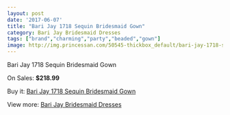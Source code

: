 ```yaml
---
layout: post
date: '2017-06-07'
title: "Bari Jay 1718 Sequin Bridesmaid Gown"
category: Bari Jay Bridesmaid Dresses
tags: ["brand","charming","party","beaded","gown"]
image: http://img.princessan.com/50545-thickbox_default/bari-jay-1718-sequin-bridesmaid-gown.jpg
---
```

Bari Jay 1718 Sequin Bridesmaid Gown

On Sales: **$218.99**
<a href="https://www.princessan.com/en/22851-bari-jay-1718-sequin-bridesmaid-gown.html"><amp-img layout="responsive" width="600" height="600" src="//img.princessan.com/50545-thickbox_default/bari-jay-1718-sequin-bridesmaid-gown.jpg" alt="Bari Jay 1718 Sequin Bridesmaid Gown 0" /></a>
<a href="https://www.princessan.com/en/22851-bari-jay-1718-sequin-bridesmaid-gown.html"><amp-img layout="responsive" width="600" height="600" src="//img.princessan.com/50546-thickbox_default/bari-jay-1718-sequin-bridesmaid-gown.jpg" alt="Bari Jay 1718 Sequin Bridesmaid Gown 1" /></a>

Buy it: [Bari Jay 1718 Sequin Bridesmaid Gown](https://www.princessan.com/en/22851-bari-jay-1718-sequin-bridesmaid-gown.html "Bari Jay 1718 Sequin Bridesmaid Gown")

View more: [Bari Jay Bridesmaid Dresses](https://www.princessan.com/en/109- "Bari Jay Bridesmaid Dresses")